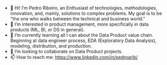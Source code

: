 - 👋 Hi! I’m Pedro Ribeiro, an Enthusiast of technologies, methodologies, innovation, and, mainly, solutions to complex problems. My goal is to be "the one who walks between the technical and business world."
- 👀 I’m interested in product management, more specifically in data products (ML, BI, or DS in general).
- 🌱 I’m currently learning all I can about the Data Product value chain. Beginning at data engineer process, EDA (Exploratory Data Analysis), modeling, distribution, and production.
- 💞️ I’m looking to collaborate on Data Product projects.
- 📫 How to reach me: https://www.linkedin.com/in/pedroarib/

<!---
pedrofarib/pedrofarib is a ✨ special ✨ repository because its `README.md` (this file) appears on your GitHub profile.
You can click the Preview link to take a look at your changes.
--->
